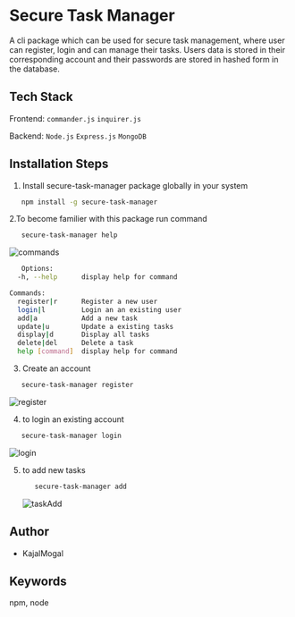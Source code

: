 # Secure Task Manager
A cli package which can be used for secure task management, where user can register, login and can manage their tasks. Users data is stored in their corresponding account and their passwords are stored in hashed form in the database.

## Tech Stack
Frontend: `commander.js` `inquirer.js`

Backend:  `Node.js` `Express.js` `MongoDB`

## Installation Steps
1. Install secure-task-manager package globally in your system
```bash
   npm install -g secure-task-manager
```

2.To become familier with this package run command
```bash
   secure-task-manager help
```

![commands](https://github.com/user-attachments/assets/aad9d51e-e22d-4801-9aa1-5a5b1d9ed34c)

```bash
   Options:
  -h, --help      display help for command

Commands:
  register|r      Register a new user
  login|l         Login an an existing user
  add|a           Add a new task
  update|u        Update a existing tasks
  display|d       Display all tasks
  delete|del      Delete a task
  help [command]  display help for command
```

3. Create an account

```bash
   secure-task-manager register
```

   ![register](https://github.com/user-attachments/assets/7d218bcc-db9a-4b97-81fe-d02ee85fa680)


4. to login an existing account

```bash
   secure-task-manager login
```

   ![login](https://github.com/user-attachments/assets/64daf2f0-d98b-4a77-a0f9-6f60e1754115)


5. to add new tasks

   ```bash
      secure-task-manager add
   ```
   
     ![taskAdd](https://github.com/user-attachments/assets/6460a6fa-c682-480b-bd97-d173ea0c95db)

   

   


## Author

- KajalMogal

## Keywords 

npm, node
